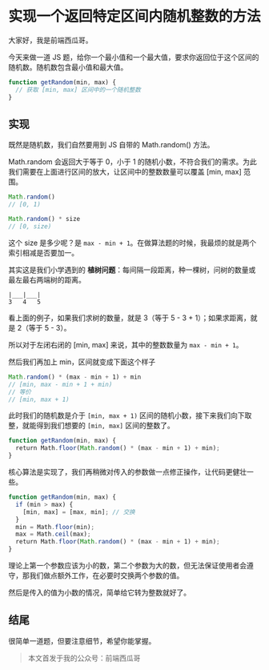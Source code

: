 
# 实现一个返回特定区间内随机整数的方法

大家好，我是前端西瓜哥。

今天来做一道 JS 题，给你一个最小值和一个最大值，要求你返回位于这个区间的随机数。随机数包含最小值和最大值。

```js
function getRandom(min, max) {
  // 获取 [min, max] 区间中的一个随机整数
}
```

实现
--

既然是随机数，我们自然要用到 JS 自带的 Math.random() 方法。

Math.random 会返回大于等于 0，小于 1 的随机小数，不符合我们的需求。为此我们需要在上面进行区间的放大，让区间中的整数数量可以覆盖 \[min, max\] 范围。

```js
Math.random()
// [0, 1)

Math.random() * size
// [0, size)
```

这个 size 是多少呢？是 `max - min + 1`。在做算法题的时候，我最烦的就是两个索引相减是否要加一。

其实这是我们小学遇到的 **植树问题**：每间隔一段距离，种一棵树，问树的数量或最左最右两端树的距离。

```
|___|___|
3   4   5

```

看上面的例子，如果我们求树的数量，就是 3（等于 5 - 3 + 1）；如果求距离，就是 2（等于 5 - 3）。

所以对于左闭右闭的 \[min, max\] 来说，其中的整数数量为 `max - min + 1`。

然后我们再加上 min，区间就变成下面这个样子

```js
Math.random() * (max - min + 1) + min
// [min, max - min + 1 + min)
// 等价
// [min, max + 1)
```

此时我们的随机数是介于 `[min, max + 1)` 区间的随机小数，接下来我们向下取整，就能得到我们想要的 `[min, max]` 区间的整数了。

```js
function getRandom(min, max) {
  return Math.floor(Math.random() * (max - min + 1) + min);
}
```

核心算法是实现了，我们再稍微对传入的参数做一点修正操作，让代码更健壮一些。

```js
function getRandom(min, max) {
  if (min > max) {
    [min, max] = [max, min]; // 交换
  }
  min = Math.floor(min);
  max = Math.ceil(max);
  return Math.floor(Math.random() * (max - min + 1) + min);
}
```

理论上第一个参数应该为小的数，第二个参数为大的数，但无法保证使用者会遵守，那我们做点额外工作，在必要时交换两个参数的值。

然后是传入的值为小数的情况，简单给它转为整数就好了。

结尾
--

很简单一道题，但要注意细节，希望你能掌握。

> 本文首发于我的公众号：前端西瓜哥